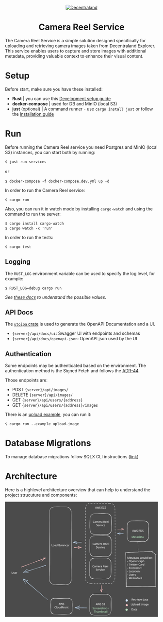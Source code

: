 
<p align="center">
  <a href="https://decentraland.org">
    <img alt="Decentraland" src="https://decentraland.org/images/logo.png" width="60" />
  </a>
</p>
<h1 align="center">
  Camera Reel Service
</h1>

The Camera Reel Service is a simple solution designed specifically for uploading and retrieving camera images taken from Decentraland Explorer. This service enables users to capture and store images with additional metadata, providing valuable context to enhance their visual content.

# Setup

Before start, make sure you have these installed:
- **Rust** | you can use this [Development setup guide](https://www.notion.so/decentraland/Development-Setup-3ea6715744944d1cbab0bf569f329f06) 
- **docker-compose** | used for DB and MinIO (local S3)
- **just** (optional) | A command runner - use `cargo install just` or follow the [Installation guide](https://github.com/casey/just#installation)

# Run

Before running the Camera Reel service you need Postgres and MinIO (local S3) instances, you can start both by running:
```console
$ just run-services

or 

$ docker-compose -f docker-compose.dev.yml up -d
```

In order to run the Camera Reel service:
```console
$ cargo run
```

Also, you can run it in watch mode by installing `cargo-watch` and using the command to run the server:
```console
$ cargo install cargo-watch
$ cargo watch -x 'run'
```

In order to run the tests:
```console
$ cargo test
```

## Logging
The `RUST_LOG` environment variable can be used to specify the log level, for example:

```console
$ RUST_LOG=debug cargo run
```
_See [these docs](https://docs.rs/env_logger/latest/env_logger/) to understand the possible values._

## API Docs
The [`utoipa` crate](https://github.com/juhaku/utoipa) is used to generate the OpenAPI Documentation and a UI.

- `{server}/api/docs/ui`: Swagger UI with endpoints and schemas
- `{server}/api/docs/openapi.json`: OpenAPI json used by the UI

## Authentication
Some endpoints may be authenticated based on the environment. The authentication method is the Signed Fetch and follows the [ADR-44](https://adr.decentraland.org/adr/ADR-44).

Those endpoints are:
- POST `{server}/api/images/`
- DELETE `{server}/api/images/`
- GET `{server}/api/users/{address}`
- GET `{server}/api/users/{address}/images`

There is an [upload example](examples/upload-image.rs), you can run it:
```console
$ cargo run --example upload-image
```

# Database Migrations
To manage database migrations follow SQLX CLI instructions ([link](https://github.com/launchbadge/sqlx/blob/main/sqlx-cli/README.md))

# Architecture
Here is a highlevel architecture overview that can help to understand the project strucuture and components:

![Camera Reel service architecture](docs/architecture.svg)

